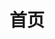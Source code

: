 ---
layout: home
title: 首页

hero:
  name: I'm Hengshuai
  text: A web developer base on ShenZhen, China
  tagline: A blog for sharing web development experiences...
  image:
    src: /logo.png
    alt: hengshuai's blog
  actions:
    - theme: brand
      text: Get Started
      link: /frontend/index.html
    - theme: alt
      text: Contribute
      link: https://github.com/ihengshuai/blog

features:
  - icon: 🏝️
    title: Front-end knowledge system
    details: Popular front ends and popular frameworks are shared here, such as：React、Vue、Protocol、RegExp、WebAssembly etc.
  - icon: ⛵
    title: Full stack knowledge
    details: From development to deployment, you will learn about cloud development such as deploy, backend, sql, docker, k8s, etc.
  - icon: 🪂
    title: Daily notes
    details: Of course, I have my daily notes here if you need them.
---